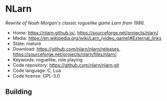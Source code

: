 # NLarn

_Rewrite of Noah Morgan's classic roguelike game Larn from 1986._

- Home: https://nlarn.github.io/, https://sourceforge.net/projects/nlarn/
- Media: https://en.wikipedia.org/wiki/Larn_(video_game)#External_links
- State: mature
- Download: https://github.com/nlarn/nlarn/releases, https://sourceforge.net/projects/nlarn/files/nlarn/
- Keywords: roguelike, role playing
- Code repository: https://github.com/nlarn/nlarn.git
- Code language: C, Lua
- Code license: GPL-3.0

## Building

